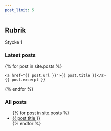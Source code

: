 ```yaml
---
post_limit: 5
---
```


## Rubrik

Stycke 1

### Latest posts

{% for post in site.posts %}

	<a href="{{ post.url }}">{{ post.title }}</a>
	{{ post.excerpt }}
	
{% endfor %}

### All posts

<ul>
  {% for post in site.posts %}
    <li>
      <a href="{{ post.url }}">{{ post.title }}</a>
    </li>
  {% endfor %}
</ul>
